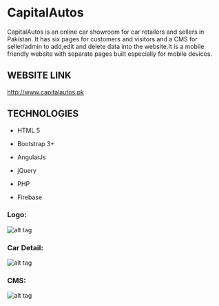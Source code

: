 # CapitalAutos
CapitalAutos is an online car showroom for car retailers and sellers in Pakistan. It has six pages for customers and visitors and a CMS for seller/admin to add,edit and delete data into the website.It is a mobile friendly website with separate pages built especially for mobile devices.


## WEBSITE LINK ##

http://www.capitalautos.pk


## TECHNOLOGIES ##

- HTML 5

- Bootstrap 3+

- AngularJs

- jQuery

- PHP

- Firebase

### Logo: ###

![alt tag](https://cloud.githubusercontent.com/assets/21244627/19442431/b72a5220-94a2-11e6-99f1-496d81fb62ab.png)

### Car Detail: ###

![alt tag](https://cloud.githubusercontent.com/assets/21244627/19442448/c239d0dc-94a2-11e6-8a91-3bf6d384a1e2.png)

### CMS: ###

![alt tag](https://cloud.githubusercontent.com/assets/21244627/19442469/d3f71064-94a2-11e6-981f-3102c2ea2427.png)